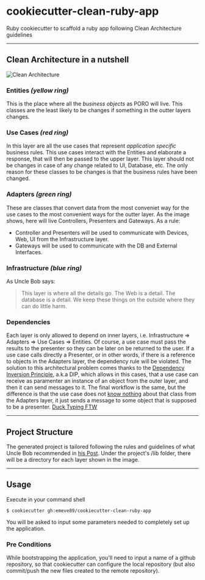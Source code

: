 # cookiecutter-clean-ruby-app
Ruby cookiecutter to scaffold a ruby app following Clean Architecture guidelines

---

## Clean Architecture in a nutshell

![Clean Architecture](http://blog.cleancoder.com/uncle-bob/images/2012-08-13-the-clean-architecture/CleanArchitecture.jpg)

### Entities *(yellow ring)*
This is the place where all the *business objects* as PORO will live. This classes are the least likely to be changes if something in the outter layers changes.

### Use Cases *(red ring)*
In this layer are all the use cases that represent *application specific* business rules. This use cases interact with the Entities and elaborate a response, that will then be passed to the upper layer.
This layer should not be changes in case of any change related to UI, Database, etc. The only reason for these classes to be changes is that the business rules have been changed.

### Adapters *(green ring)*
These are classes that convert data from the most conveniet way for the use cases to the most convenient ways for the outter layer. As the image shows, here will live Controllers, Presenters and Gateways.
As a rule:
* Controller and Presenters will be used to communicate with Devices, Web, UI from the Infrastructure layer.
* Gateways will be used to communicate with the DB and External Interfaces.

### Infrastructure *(blue ring)*
As Uncle Bob says: 
> This layer is where all the details go. The Web is a detail. The database is a detail. We keep these things on the outside where they can do little harm.

### Dependencies
Each layer is only allowed to depend on inner layers, i.e. Infrastructure => Adapters => Use Cases => Entities.
Of course, a use case must pass the results to the presenter so they can be later on be returned to the user. If a use case calls directly a Presenter, or in other words, if there is a reference to objects in the Adapters layer, the dependency rule will be violated.
The solution to this architectural problem comes thanks to the [Dependency Inversion Principle](https://en.wikipedia.org/wiki/Dependency_inversion_principle), a.k.a DIP, which allows in this cases, that a use case can receive as paramenter an instance of an object from the outer layer, and then it can send messages to it. The final workflow is the same, but the difference is that the use case does not [know nothing](https://33.media.tumblr.com/7469601972f65e2b2adb5f8aa5e846a5/tumblr_nda8fsYNKr1tfg6t4o1_500.gif) about that class from the Adapters layer, it just sends a message to some object that is supposed to be a presenter. [Duck Typing FTW](https://en.wikipedia.org/wiki/Duck_typing)

---

## Project Structure
The generated project is tailored following the rules and guidelines of what Uncle Bob recommended in [his Post](http://blog.cleancoder.com/uncle-bob/2012/08/13/the-clean-architecture.html).
Under the project's /lib folder, there will be a directory for each layer shown in the image.

---

## Usage
Execute in your command shell
```
$ cookiecutter gh:emeve89/cookiecutter-clean-ruby-app
```

You will be asked to input some parameters needed to completely set up the application.

### Pre Conditions
While bootstrapping the application, you'll need to input a name of a github repository, so that cookiecutter can configure the local repository (but also commit/push the new files created to the remote repository).
